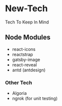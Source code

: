 # New-Tech
Tech To Keep In Mind

## Node Modules 
+ react-icons
+ reactstrap
+ gatsby-image
+ react-reveal
+ antd (antdesign)

### Other Tech
+ Algoria 
+ ngrok (for unit testing)

